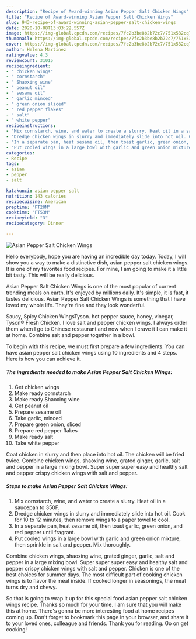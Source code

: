 ```yaml
---
description: "Recipe of Award-winning Asian Pepper Salt Chicken Wings"
title: "Recipe of Award-winning Asian Pepper Salt Chicken Wings"
slug: 943-recipe-of-award-winning-asian-pepper-salt-chicken-wings
date: 2020-10-08T13:03:22.557Z
image: https://img-global.cpcdn.com/recipes/7fc2b3be8b2b72c7/751x532cq70/asian-pepper-salt-chicken-wings-recipe-main-photo.jpg
thumbnail: https://img-global.cpcdn.com/recipes/7fc2b3be8b2b72c7/751x532cq70/asian-pepper-salt-chicken-wings-recipe-main-photo.jpg
cover: https://img-global.cpcdn.com/recipes/7fc2b3be8b2b72c7/751x532cq70/asian-pepper-salt-chicken-wings-recipe-main-photo.jpg
author: Helena Martinez
ratingvalue: 4.3
reviewcount: 31015
recipeingredient:
- " chicken wings"
- " cornstarch"
- " Shaoxing wine"
- " peanut oil"
- " sesame oil"
- " garlic minced"
- " green onion sliced"
- " red pepper flakes"
- " salt"
- " white pepper"
recipeinstructions:
- "Mix cornstarch, wine, and water to create a slurry. Heat oil in a saucepan to 350F."
- "Dredge chicken wings in slurry and immediately slide into hot oil. Cook for 10 to 12 minutes, then remove wings to a paper towel to cool."
- "In a separate pan, heat sesame oil, then toast garlic, green onion, and red pepper until fragrant."
- "Put cooled wings in a large bowl with garlic and green onion mixture, then sprinkle in salt and pepper. Mix thoroughly."
categories:
- Recipe
tags:
- asian
- pepper
- salt

katakunci: asian pepper salt 
nutrition: 143 calories
recipecuisine: American
preptime: "PT20M"
cooktime: "PT53M"
recipeyield: "3"
recipecategory: Dinner

---
```



![Asian Pepper Salt Chicken Wings](https://img-global.cpcdn.com/recipes/7fc2b3be8b2b72c7/751x532cq70/asian-pepper-salt-chicken-wings-recipe-main-photo.jpg)

Hello everybody, hope you are having an incredible day today. Today, I will show you a way to make a distinctive dish, asian pepper salt chicken wings. It is one of my favorites food recipes. For mine, I am going to make it a little bit tasty. This will be really delicious.

Asian Pepper Salt Chicken Wings is one of the most popular of current trending meals on earth. It's enjoyed by millions daily. It's simple, it is fast, it tastes delicious. Asian Pepper Salt Chicken Wings is something that I have loved my whole life. They're fine and they look wonderful.

Saucy, Spicy Chicken WingsTyson. hot pepper sauce, honey, vinegar, Tyson® Fresh Chicken. I love salt and pepper chicken wings. I always order them when I go to Chinese restaurant and now when I crave it I can make it at home. Combine salt and pepper together in a bowl.


To begin with this recipe, we must first prepare a few ingredients. You can have asian pepper salt chicken wings using 10 ingredients and 4 steps. Here is how you can achieve it.

<!--inarticleads1-->

##### The ingredients needed to make Asian Pepper Salt Chicken Wings:

1. Get  chicken wings
1. Make ready  cornstarch
1. Make ready  Shaoxing wine
1. Get  peanut oil
1. Prepare  sesame oil
1. Take  garlic, minced
1. Prepare  green onion, sliced
1. Prepare  red pepper flakes
1. Make ready  salt
1. Take  white pepper


Coat chicken in slurry and then place into hot oil. The chicken will be fried twice. Combine chicken wings, shaoxing wine, grated ginger, garlic, salt and pepper in a large mixing bowl. Super super super easy and healthy salt and pepper crispy chicken wings with salt and pepper. 

<!--inarticleads2-->

##### Steps to make Asian Pepper Salt Chicken Wings:

1. Mix cornstarch, wine, and water to create a slurry. Heat oil in a saucepan to 350F.
1. Dredge chicken wings in slurry and immediately slide into hot oil. Cook for 10 to 12 minutes, then remove wings to a paper towel to cool.
1. In a separate pan, heat sesame oil, then toast garlic, green onion, and red pepper until fragrant.
1. Put cooled wings in a large bowl with garlic and green onion mixture, then sprinkle in salt and pepper. Mix thoroughly.


Combine chicken wings, shaoxing wine, grated ginger, garlic, salt and pepper in a large mixing bowl. Super super super easy and healthy salt and pepper crispy chicken wings with salt and pepper. Chicken is one of the best choices for summer days. The most difficult part of cooking chicken wings is to flavor the meat inside. If cooked longer in seasonings, the meat turns dry and chewy. 

So that is going to wrap it up for this special food asian pepper salt chicken wings recipe. Thanks so much for your time. I am sure that you will make this at home. There's gonna be more interesting food at home recipes coming up. Don't forget to bookmark this page in your browser, and share it to your loved ones, colleague and friends. Thank you for reading. Go on get cooking!
